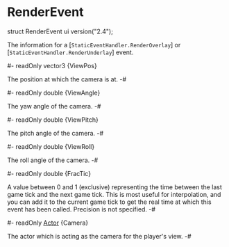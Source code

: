 # RenderEvent

[RenderOverlay]: StaticEventHandler.md#mthd-RenderOverlay
[RenderUnderlay]: StaticEventHandler.md#mthd-RenderOverlay

[Actor]: ../Base/Actor.md
[StaticEventHandler]: StaticEventHandler.md

<!-- api-declaration -->
struct RenderEvent ui version("2.4");

<!-- api-definition -->
The information for a [`StaticEventHandler.RenderOverlay`] or
[`StaticEventHandler.RenderUnderlay`] event.

<!-- api-members -->
#-
readOnly vector3 {ViewPos}

The position at which the camera is at.
-#

#-
readOnly double {ViewAngle}

The yaw angle of the camera.
-#

#-
readOnly double {ViewPitch}

The pitch angle of the camera.
-#

#-
readOnly double {ViewRoll}

The roll angle of the camera.
-#

#-
readOnly double {FracTic}

A value between 0 and 1 (exclusive) representing the time between the
last game tick and the next game tick. This is most useful for
interpolation, and you can add it to the current game tick to get the
real time at which this event has been called. Precision is not
specified.
-#

#-
readOnly [Actor] {Camera}

The actor which is acting as the camera for the player's view.
-#
